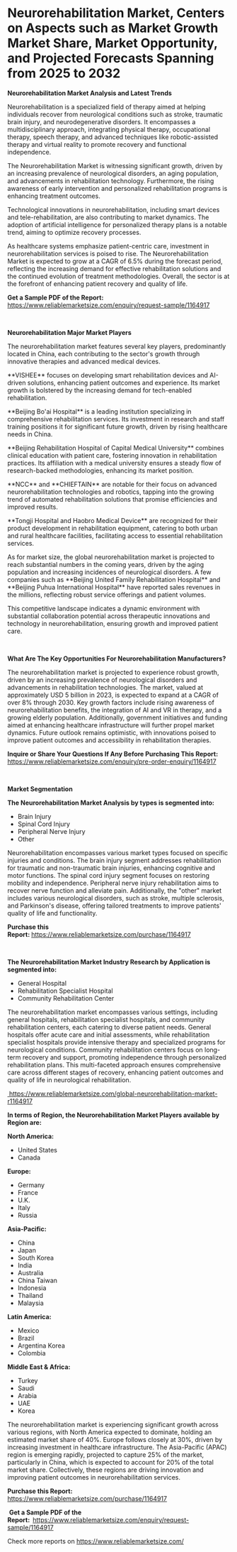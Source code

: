 <p><h1>Neurorehabilitation Market, Centers on Aspects such as Market Growth Market Share, Market Opportunity, and Projected Forecasts Spanning from 2025 to 2032</h1></p><p><strong>Neurorehabilitation Market Analysis and Latest Trends</strong></p>
<p><p>Neurorehabilitation is a specialized field of therapy aimed at helping individuals recover from neurological conditions such as stroke, traumatic brain injury, and neurodegenerative disorders. It encompasses a multidisciplinary approach, integrating physical therapy, occupational therapy, speech therapy, and advanced techniques like robotic-assisted therapy and virtual reality to promote recovery and functional independence. </p><p>The Neurorehabilitation Market is witnessing significant growth, driven by an increasing prevalence of neurological disorders, an aging population, and advancements in rehabilitation technology. Furthermore, the rising awareness of early intervention and personalized rehabilitation programs is enhancing treatment outcomes. </p><p>Technological innovations in neurorehabilitation, including smart devices and tele-rehabilitation, are also contributing to market dynamics. The adoption of artificial intelligence for personalized therapy plans is a notable trend, aiming to optimize recovery processes. </p><p>As healthcare systems emphasize patient-centric care, investment in neurorehabilitation services is poised to rise. The Neurorehabilitation Market is expected to grow at a CAGR of 6.5% during the forecast period, reflecting the increasing demand for effective rehabilitation solutions and the continued evolution of treatment methodologies. Overall, the sector is at the forefront of enhancing patient recovery and quality of life.</p></p>
<p><strong>Get a Sample PDF of the Report:&nbsp;</strong> <a href="https://www.reliablemarketsize.com/enquiry/request-sample/1164917?utm_campaign=1885&utm_medium=2&utm_source=Github&utm_content=ia&utm_term=03032025&utm_id=neurorehabilitation">https://www.reliablemarketsize.com/enquiry/request-sample/1164917</a></p>
<p>&nbsp;</p>
<p><strong>Neurorehabilitation Major Market Players</strong></p>
<p><p>The neurorehabilitation market features several key players, predominantly located in China, each contributing to the sector's growth through innovative therapies and advanced medical devices. </p><p>**VISHEE** focuses on developing smart rehabilitation devices and AI-driven solutions, enhancing patient outcomes and experience. Its market growth is bolstered by the increasing demand for tech-enabled rehabilitation.</p><p>**Beijing Bo'ai Hospital** is a leading institution specializing in comprehensive rehabilitation services. Its investment in research and staff training positions it for significant future growth, driven by rising healthcare needs in China.</p><p>**Beijing Rehabilitation Hospital of Capital Medical University** combines clinical education with patient care, fostering innovation in rehabilitation practices. Its affiliation with a medical university ensures a steady flow of research-backed methodologies, enhancing its market position.</p><p>**NCC** and **CHIEFTAIN** are notable for their focus on advanced neurorehabilitation technologies and robotics, tapping into the growing trend of automated rehabilitation solutions that promise efficiencies and improved results. </p><p>**Tongji Hospital and Haobro Medical Device** are recognized for their product development in rehabilitation equipment, catering to both urban and rural healthcare facilities, facilitating access to essential rehabilitation services.</p><p>As for market size, the global neurorehabilitation market is projected to reach substantial numbers in the coming years, driven by the aging population and increasing incidences of neurological disorders. A few companies such as **Beijing United Family Rehabilitation Hospital** and **Beijing Puhua International Hospital** have reported sales revenues in the millions, reflecting robust service offerings and patient volumes.</p><p>This competitive landscape indicates a dynamic environment with substantial collaboration potential across therapeutic innovations and technology in neurorehabilitation, ensuring growth and improved patient care.</p></p>
<p>&nbsp;</p>
<p><strong>What Are The Key Opportunities For Neurorehabilitation Manufacturers?</strong></p>
<p><p>The neurorehabilitation market is projected to experience robust growth, driven by an increasing prevalence of neurological disorders and advancements in rehabilitation technologies. The market, valued at approximately USD 5 billion in 2023, is expected to expand at a CAGR of over 8% through 2030. Key growth factors include rising awareness of neurorehabilitation benefits, the integration of AI and VR in therapy, and a growing elderly population. Additionally, government initiatives and funding aimed at enhancing healthcare infrastructure will further propel market dynamics. Future outlook remains optimistic, with innovations poised to improve patient outcomes and accessibility in rehabilitation therapies.</p></p>
<p><strong>Inquire or Share Your Questions If Any Before Purchasing This Report:</strong> <a href="https://www.reliablemarketsize.com/enquiry/pre-order-enquiry/1164917?utm_campaign=1885&utm_medium=2&utm_source=Github&utm_content=ia&utm_term=03032025&utm_id=neurorehabilitation">https://www.reliablemarketsize.com/enquiry/pre-order-enquiry/1164917</a></p>
<p>&nbsp;</p>
<p><strong>Market Segmentation</strong></p>
<p><strong>The Neurorehabilitation Market Analysis by types is segmented into:</strong></p>
<p><ul><li>Brain Injury</li><li>Spinal Cord Injury</li><li>Peripheral Nerve Injury</li><li>Other</li></ul></p>
<p><p>Neurorehabilitation encompasses various market types focused on specific injuries and conditions. The brain injury segment addresses rehabilitation for traumatic and non-traumatic brain injuries, enhancing cognitive and motor functions. The spinal cord injury segment focuses on restoring mobility and independence. Peripheral nerve injury rehabilitation aims to recover nerve function and alleviate pain. Additionally, the "other" market includes various neurological disorders, such as stroke, multiple sclerosis, and Parkinson's disease, offering tailored treatments to improve patients' quality of life and functionality.</p></p>
<p><strong>Purchase this Report:&nbsp;</strong><a href="https://www.reliablemarketsize.com/purchase/1164917?utm_campaign=1885&utm_medium=2&utm_source=Github&utm_content=ia&utm_term=03032025&utm_id=neurorehabilitation">https://www.reliablemarketsize.com/purchase/1164917</a></p>
<p>&nbsp;</p>
<p><strong>The Neurorehabilitation Market Industry Research by Application is segmented into:</strong></p>
<p><ul><li>General Hospital</li><li>Rehabilitation Specialist Hospital</li><li>Community Rehabilitation Center</li></ul></p>
<p><p>The neurorehabilitation market encompasses various settings, including general hospitals, rehabilitation specialist hospitals, and community rehabilitation centers, each catering to diverse patient needs. General hospitals offer acute care and initial assessments, while rehabilitation specialist hospitals provide intensive therapy and specialized programs for neurological conditions. Community rehabilitation centers focus on long-term recovery and support, promoting independence through personalized rehabilitation plans. This multi-faceted approach ensures comprehensive care across different stages of recovery, enhancing patient outcomes and quality of life in neurological rehabilitation.</p></p>
<p><a href="https://www.reliablemarketsize.com/global-neurorehabilitation-market-r1164917?utm_campaign=1885&utm_medium=2&utm_source=Github&utm_content=ia&utm_term=03032025&utm_id=neurorehabilitation">&nbsp;https://www.reliablemarketsize.com/global-neurorehabilitation-market-r1164917</a></p>
<p><strong>In terms of Region, the Neurorehabilitation Market Players available by Region are:</strong></p>
<p>
    <p> <strong> North America: </strong>
        <ul>
            <li>United States</li>
            <li>Canada</li>
        </ul>
        </p> 
    <p> <strong> Europe: </strong>
        <ul>
            <li>Germany</li>
            <li>France</li>
            <li>U.K.</li>
            <li>Italy</li>
            <li>Russia</li>
        </ul>
        </p> 
    <p> <strong> Asia-Pacific: </strong>
        <ul>
            <li>China</li>
            <li>Japan</li>
            <li>South Korea</li>
            <li>India</li>
            <li>Australia</li>
            <li>China Taiwan</li>
            <li>Indonesia</li>
            <li>Thailand</li>
            <li>Malaysia</li>
        </ul>
        </p> 
    <p> <strong> Latin America: </strong>
        <ul>
            <li>Mexico</li>
            <li>Brazil</li>
            <li>Argentina Korea</li>
            <li>Colombia</li>
        </ul>
        </p> 
    <p> <strong> Middle East & Africa: </strong>
        <ul>
            <li>Turkey</li>
            <li>Saudi</li>
            <li>Arabia</li>
            <li>UAE</li>
            <li>Korea</li>
        </ul>
    </p>
    </p>
<p><p>The neurorehabilitation market is experiencing significant growth across various regions, with North America expected to dominate, holding an estimated market share of 40%. Europe follows closely at 30%, driven by increasing investment in healthcare infrastructure. The Asia-Pacific (APAC) region is emerging rapidly, projected to capture 25% of the market, particularly in China, which is expected to account for 20% of the total market share. Collectively, these regions are driving innovation and improving patient outcomes in neurorehabilitation services.</p></p>
<p><strong>Purchase this Report: </strong><a href="https://www.reliablemarketsize.com/purchase/1164917?utm_campaign=1885&utm_medium=2&utm_source=Github&utm_content=ia&utm_term=03032025&utm_id=neurorehabilitation">https://www.reliablemarketsize.com/purchase/1164917</a></p>
<p>&nbsp;<strong>Get a Sample PDF of the Report:&nbsp;&nbsp;</strong><a href="https://www.reliablemarketsize.com/enquiry/request-sample/1164917?utm_campaign=1885&utm_medium=2&utm_source=Github&utm_content=ia&utm_term=03032025&utm_id=neurorehabilitation">https://www.reliablemarketsize.com/enquiry/request-sample/1164917</a></p>
<p><strong></strong></p>
<p>Check more reports on <a href="https://www.reliablemarketsize.com/?utm_campaign=1885&utm_medium=2&utm_source=Github&utm_content=ia&utm_term=03032025&utm_id=neurorehabilitation">https://www.reliablemarketsize.com/</a></p>